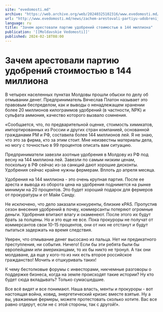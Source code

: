 ```yaml
---
site: "evedomosti.md"
archive: "https://web.archive.org/web/20240325102316/www.evedomosti.md/news/zachem-arestovali-partiyu-udobrenij-stoimostyu-v-144-million"
url: "http://www.evedomosti.md/news/zachem-arestovali-partiyu-udobrenij-stoimostyu-v-144-million"
language: ru
title: "Зачем арестовали партию удобрений стоимостью в 144 миллиона"
publication: '[[Moldavskie Vedomosti]]'
published: 2024-02-18T08:00
---
```


# Зачем арестовали партию удобрений стоимостью в 144 миллиона

В четырех населенных пунктах Молдовы прошли обыски по делу об отмывании денег. Предприниматель Вячеслав Платон называет это правовым беспределом, как и выводы о ненадлежащем хранении более 20 миллионов килограммов удобрений (в частности, NPK) и сульфата аммония, качество которого вызвало сомнения.

«Сообщается, что, по предварительной оценке, стоимость химикатов, импортированных из России и других стран компанией, основанной гражданами РМ и РФ, составила более 144 миллионов лей. Я не знаю, что это за фирма, кто за этим стоит. Мне неизвестны материалы дела, но могу с точностью в 99 процентов описать вам ситуацию.

Предприниматели завезли азотные удобрения в Молдову из РФ под весну на 144 миллиона лей. Завезли по самым низким ценам, поскольку в РФ сейчас из-за санкций дают хорошие дисконты. Удобрения сейчас крайне нужны фермерам. Вплоть до апреля месяца.

Удобрения на 144 миллиона - это очень крупная партия. После ее ареста и вывода из оборота цена на удобрения поднимется на рынке минимум на 20 процентов. Это будет хороший подарок для фермеров от прокуратуры и от Майи Санду.

Не исключено, что дело заказали конкуренты, близкие кPAS. Пропустив сезон внесения удобрений в почву, коммерсанты потеряют огромные деньги. Удобрения впитают влагу и окаменеют. После этого их будут брать за полцены. Но и это еще не все. Пока прокуроры не получат от коммерсантов свои 10-15 процентов, они от них не отстанут и будут пытаться задержать на время следствия.

Уверен, что отмывание денег высосано из пальца. Нет ни предикатного преступления, ни события. Ничего! Если бы эти ребята были бы европейцами или американцами, то их бы никто не тронул. А так они молдаване, да еще у кого-то из них есть второе российское гражданство! Мочить и отшкуривать таких!

К чему бестолковые форумы с инвесторами, никчемные разговоры о поддержке бизнеса, когда на земле происходят такие истории? Ну кто будет сюда вкладывать? Только сумасшедшие.

Все всё видят и все понимают. Наша власть, менты и прокуроры - вот настоящая война, ковид, энергетический кризис вместе взятые. Ну а вы, уважаемые фермеры, можете протестовать сколько хотите. Вас все равно отдерут, если не с этой стороны, так с другой!».